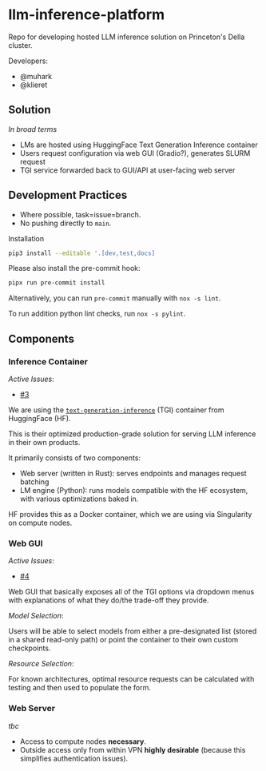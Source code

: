 # llm-inference-platform

Repo for developing hosted LLM inference solution on Princeton's Della cluster.

Developers:

- @muhark
- @klieret

## Solution

_In broad terms_

- LMs are hosted using HuggingFace Text Generation Inference container
- Users request configuration via web GUI (Gradio?), generates SLURM request
- TGI service forwarded back to GUI/API at user-facing web server

## Development Practices

- Where possible, task=issue=branch.
- No pushing directly to `main`.

Installation

```bash
pip3 install --editable '.[dev,test,docs]
```

Please also install the pre-commit hook:

```bash
pipx run pre-commit install
```

Alternatively, you can run `pre-commit` manually with `nox -s lint`.

To run addition python lint checks, run `nox -s pylint`.

## Components

### Inference Container

_Active Issues_:

- [#3](https://github.com/princeton-ddss/llm-inference-platform/issues/3)

We are using the
[`text-generation-inference`](https://github.com/huggingface/text-generation-inference)
(TGI) container from HuggingFace (HF).

This is their optimized production-grade solution for serving LLM inference in
their own products.

It primarily consists of two components:

- Web server (written in Rust): serves endpoints and manages request batching
- LM engine (Python): runs models compatible with the HF ecosystem, with various
  optimizations baked in.

HF provides this as a Docker container, which we are using via Singularity on
compute nodes.

### Web GUI

_Active Issues_:

- [#4](https://github.com/princeton-ddss/llm-inference-platform/issues/4)

Web GUI that basically exposes all of the TGI options via dropdown menus with
explanations of what they do/the trade-off they provide.

_Model Selection_:

Users will be able to select models from either a pre-designated list (stored in
a shared read-only path) or point the container to their own custom checkpoints.

_Resource Selection_:

For known architectures, optimal resource requests can be calculated with
testing and then used to populate the form.

### Web Server

_tbc_

- Access to compute nodes **necessary**.
- Outside access only from within VPN **highly desirable** (because this
  simplifies authentication issues).
